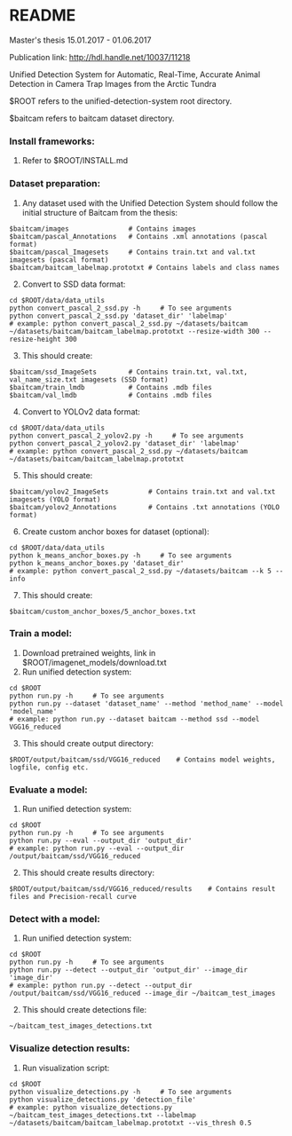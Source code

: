 # README

Master's thesis 15.01.2017 - 01.06.2017

Publication link: http://hdl.handle.net/10037/11218

Unified Detection System for Automatic, Real-Time, Accurate Animal Detection in Camera Trap Images from the Arctic Tundra

$ROOT refers to the unified-detection-system root directory.

$baitcam refers to baitcam dataset directory.

### Install frameworks:

1. Refer to $ROOT/INSTALL.md

### Dataset preparation:
1. Any dataset used with the Unified Detection System should follow the initial structure of Baitcam from the thesis:

  ```Shell
  $baitcam/images               # Contains images
  $baitcam/pascal_Annotations   # Contains .xml annotations (pascal format)
  $baitcam/pascal_Imagesets     # Contains train.txt and val.txt imagesets (pascal format)
  $baitcam/baitcam_labelmap.prototxt # Contains labels and class names
  ```

2. Convert to SSD data format:

  ```Shell
  cd $ROOT/data/data_utils
  python convert_pascal_2_ssd.py -h     # To see arguments
  python convert_pascal_2_ssd.py 'dataset_dir' 'labelmap'
  # example: python convert_pascal_2_ssd.py ~/datasets/baitcam ~/datasets/baitcam/baitcam_labelmap.prototxt --resize-width 300 --resize-height 300
  ```

3. This should create:

  ```Shell  
  $baitcam/ssd_ImageSets        # Contains train.txt, val.txt, val_name_size.txt imagesets (SSD format)
  $baitcam/train_lmdb           # Contains .mdb files
  $baitcam/val_lmdb             # Contains .mdb files
  ```
4. Convert to YOLOv2 data format:

  ```Shell
  cd $ROOT/data/data_utils
  python convert_pascal_2_yolov2.py -h     # To see arguments
  python convert_pascal_2_yolov2.py 'dataset_dir' 'labelmap'
  # example: python convert_pascal_2_ssd.py ~/datasets/baitcam ~/datasets/baitcam/baitcam_labelmap.prototxt
  ```

5. This should create:

  ```Shell
  $baitcam/yolov2_ImageSets          # Contains train.txt and val.txt imagesets (YOLO format)
  $baitcam/yolov2_Annotations        # Contains .txt annotations (YOLO format)
  ```

6. Create custom anchor boxes for dataset (optional):

  ```Shell
  cd $ROOT/data/data_utils
  python k_means_anchor_boxes.py -h     # To see arguments
  python k_means_anchor_boxes.py 'dataset_dir'
  # example: python convert_pascal_2_ssd.py ~/datasets/baitcam --k 5 --info
  ```

7. This should create:

  ```Shell
  $baitcam/custom_anchor_boxes/5_anchor_boxes.txt
  ```

### Train a model:
1. Download pretrained weights, link in $ROOT/imagenet_models/download.txt
2. Run unified detection system:

  ```Shell
  cd $ROOT
  python run.py -h     # To see arguments
  python run.py --dataset 'dataset_name' --method 'method_name' --model 'model_name'
  # example: python run.py --dataset baitcam --method ssd --model VGG16_reduced
  ```

3. This should create output directory:

  ```Shell
  $ROOT/output/baitcam/ssd/VGG16_reduced    # Contains model weights, logfile, config etc.
  ```


### Evaluate a model:
1. Run unified detection system:

  ```Shell
  cd $ROOT
  python run.py -h     # To see arguments
  python run.py --eval --output_dir 'output_dir'
  # example: python run.py --eval --output_dir /output/baitcam/ssd/VGG16_reduced
  ```
2. This should create results directory:

  ```Shell
  $ROOT/output/baitcam/ssd/VGG16_reduced/results    # Contains result files and Precision-recall curve
  ```

### Detect with a model:
1. Run unified detection system:

  ```Shell
  cd $ROOT
  python run.py -h     # To see arguments
  python run.py --detect --output_dir 'output_dir' --image_dir 'image_dir'
  # example: python run.py --detect --output_dir /output/baitcam/ssd/VGG16_reduced --image_dir ~/baitcam_test_images
  ```

2.  This should create detections file:

  ```Shell
  ~/baitcam_test_images_detections.txt
  ```

### Visualize detection results:
1. Run visualization script:

  ```Shell
  cd $ROOT
  python visualize_detections.py -h     # To see arguments
  python visualize_detections.py 'detection_file'
  # example: python visualize_detections.py ~/baitcam_test_images_detections.txt --labelmap ~/datasets/baitcam/baitcam_labelmap.prototxt --vis_thresh 0.5
  ```
